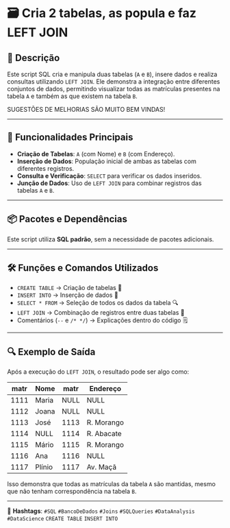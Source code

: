 # 🗃️ Cria 2 tabelas, as popula e faz LEFT JOIN

## 📌 Descrição
Este script SQL cria e manipula duas tabelas (`A` e `B`), insere dados e realiza consultas utilizando `LEFT JOIN`. Ele demonstra a integração entre diferentes conjuntos de dados, permitindo visualizar todas as matrículas presentes na tabela `A` e também as que existem na tabela `B`.

SUGESTÕES DE MELHORIAS SÃO MUITO BEM VINDAS!

---

## 🚀 Funcionalidades Principais
- **Criação de Tabelas**: `A` (com Nome) e `B` (com Endereço).
- **Inserção de Dados**: População inicial de ambas as tabelas com diferentes registros.
- **Consulta e Verificação**: `SELECT` para verificar os dados inseridos.
- **Junção de Dados**: Uso de `LEFT JOIN` para combinar registros das tabelas `A` e `B`.

---

## 📦 Pacotes e Dependências
Este script utiliza **SQL padrão**, sem a necessidade de pacotes adicionais.

---

## 🛠️ Funções e Comandos Utilizados
- `CREATE TABLE` → Criação de tabelas 📌  
- `INSERT INTO` → Inserção de dados 📝  
- `SELECT * FROM` → Seleção de todos os dados da tabela 🔍  
- `LEFT JOIN` → Combinação de registros entre duas tabelas 🔗  
- Comentários (`--` e `/* */`) → Explicações dentro do código 🗒️  

---

## 🔍 Exemplo de Saída
Após a execução do `LEFT JOIN`, o resultado pode ser algo como:

| matr  | Nome   | matr  | Endereço    |
|-------|--------|-------|------------|
| 1111  | Maria  | NULL  | NULL       |
| 1112  | Joana  | NULL  | NULL       |
| 1113  | José   | 1113  | R. Morango |
| 1114  | NULL   | 1114  | R. Abacate |
| 1115  | Mário  | 1115  | R. Morango |
| 1116  | Ana    | 1116  | NULL       |
| 1117  | Plínio | 1117  | Av. Maçã   |

Isso demonstra que todas as matrículas da tabela `A` são mantidas, mesmo que não tenham correspondência na tabela `B`.

---

🔗 **Hashtags**: `#SQL` `#BancoDeDados` `#Joins` `#SQLQueries` `#DataAnalysis` `#DataScience` `CREATE TABLE` `INSERT INTO`
